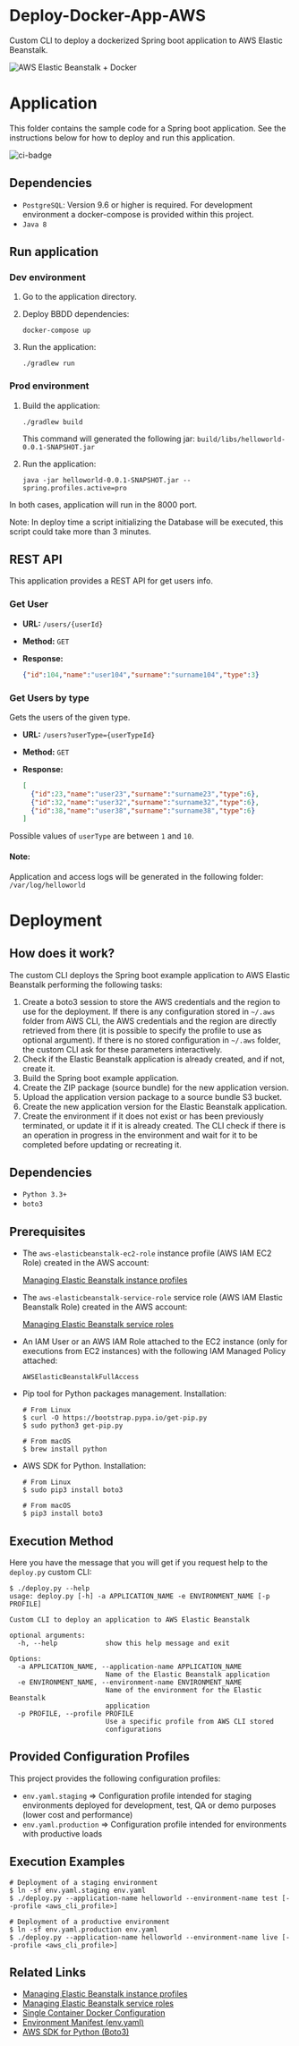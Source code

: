 # Deploy-Docker-App-AWS

Custom CLI to deploy a dockerized Spring boot application to AWS Elastic Beanstalk.

![AWS Elastic Beanstalk + Docker](aws_eb-docker.jpeg)

# Application

This folder contains the sample code for a Spring boot application. See the instructions below for how to deploy and run this application.

![ci-badge](https://storage.googleapis.com/nodejs-getting-started-tests-badges/1-tests.svg)

## Dependencies

* `PostgreSQL`: Version 9.6 or higher is required. For development environment a docker-compose is provided within this project.
* `Java 8`

## Run application

### Dev environment

1. Go to the application directory.
2. Deploy BBDD dependencies: 

    ```
    docker-compose up
    ```

3. Run the application:

    ```
    ./gradlew run
    ```

### Prod environment

1. Build the application: 

    ```
    ./gradlew build
    ```

    This command will generated the following jar: `build/libs/helloworld-0.0.1-SNAPSHOT.jar`

2. Run the application: 

    ```
    java -jar helloworld-0.0.1-SNAPSHOT.jar --spring.profiles.active=pro
    ```

In both cases, application will run in the 8000 port.

Note: In deploy time a script initializing the Database will be executed, this script could take more than 3 minutes.

## REST API

This application provides a REST API for get users info.

### Get User

* **URL:** `/users/{userId}`
* **Method:** `GET`
* **Response:**  

    ```json
    {"id":104,"name":"user104","surname":"surname104","type":3}
    ```

### Get Users by type

Gets the users of the given type. 

* **URL:** `/users?userType={userTypeId}`
* **Method:** `GET`
* **Response:**  

    ```json
    [
      {"id":23,"name":"user23","surname":"surname23","type":6},
      {"id":32,"name":"user32","surname":"surname32","type":6},
      {"id":38,"name":"user38","surname":"surname38","type":6}
    ]
    ```

Possible values of `userType` are between `1` and `10`.

#### Note:

Application and access logs will be generated in the following folder: `/var/log/helloworld` 

# Deployment

## How does it work?

The custom CLI deploys the Spring boot example application to AWS Elastic Beanstalk performing the following tasks:

1. Create a boto3 session to store the AWS credentials and the region to use for the deployment. If there is any configuration stored in `~/.aws` folder from AWS CLI, the AWS credentials and the region are directly retrieved from there (it is possible to specify the profile to use as optional argument). If there is no stored configuration in `~/.aws` folder, the custom CLI ask for these parameters interactively.
2. Check if the Elastic Beanstalk application is already created, and if not, create it.
3. Build the Spring boot example application.
4. Create the ZIP package (source bundle) for the new application version.
5. Upload the application version package to a source bundle S3 bucket.
6. Create the new application version for the Elastic Beanstalk application.
7. Create the environment if it does not exist or has been previously terminated, or update it if it is already created. The CLI check if there is an operation in progress in the environment and wait for it to be completed before updating or recreating it.

## Dependencies

* `Python 3.3+`
* `boto3`

## Prerequisites

* The `aws-elasticbeanstalk-ec2-role` instance profile (AWS IAM EC2 Role) created in the AWS account:

    [Managing Elastic Beanstalk instance profiles](https://docs.aws.amazon.com/elasticbeanstalk/latest/dg/iam-instanceprofile.html)

* The `aws-elasticbeanstalk-service-role` service role (AWS IAM Elastic Beanstalk Role) created in the AWS account:

    [Managing Elastic Beanstalk service roles](https://docs.aws.amazon.com/elasticbeanstalk/latest/dg/iam-servicerole.html)

* An IAM User or an AWS IAM Role attached to the EC2 instance (only for executions from EC2 instances) with the following IAM Managed Policy attached:

      AWSElasticBeanstalkFullAccess

* Pip tool for Python packages management. Installation:

      # From Linux
      $ curl -O https://bootstrap.pypa.io/get-pip.py
      $ sudo python3 get-pip.py

      # From macOS
      $ brew install python

* AWS SDK for Python. Installation:

      # From Linux
      $ sudo pip3 install boto3

      # From macOS
      $ pip3 install boto3

## Execution Method

Here you have the message that you will get if you request help to the `deploy.py` custom CLI:

    $ ./deploy.py --help
    usage: deploy.py [-h] -a APPLICATION_NAME -e ENVIRONMENT_NAME [-p PROFILE]

    Custom CLI to deploy an application to AWS Elastic Beanstalk

    optional arguments:
      -h, --help            show this help message and exit

    Options:
      -a APPLICATION_NAME, --application-name APPLICATION_NAME
                            Name of the Elastic Beanstalk application
      -e ENVIRONMENT_NAME, --environment-name ENVIRONMENT_NAME
                            Name of the environment for the Elastic Beanstalk
                            application
      -p PROFILE, --profile PROFILE
                            Use a specific profile from AWS CLI stored
                            configurations

## Provided Configuration Profiles

This project provides the following configuration profiles:

* `env.yaml.staging` => Configuration profile intended for staging environments deployed for development, test, QA or demo purposes (lower cost and performance)
* `env.yaml.production` => Configuration profile intended for environments with productive loads

## Execution Examples

    # Deployment of a staging environment
    $ ln -sf env.yaml.staging env.yaml
    $ ./deploy.py --application-name helloworld --environment-name test [--profile <aws_cli_profile>]

    # Deployment of a productive environment
    $ ln -sf env.yaml.production env.yaml
    $ ./deploy.py --application-name helloworld --environment-name live [--profile <aws_cli_profile>]

## Related Links

* [Managing Elastic Beanstalk instance profiles](https://docs.aws.amazon.com/elasticbeanstalk/latest/dg/iam-instanceprofile.html)
* [Managing Elastic Beanstalk service roles](https://docs.aws.amazon.com/elasticbeanstalk/latest/dg/iam-servicerole.html)
* [Single Container Docker Configuration](https://docs.aws.amazon.com/elasticbeanstalk/latest/dg/single-container-docker-configuration.html)
* [Environment Manifest (env.yaml)](https://docs.aws.amazon.com/elasticbeanstalk/latest/dg/environment-cfg-manifest.html)
* [AWS SDK for Python (Boto3)](https://aws.amazon.com/sdk-for-python/)
